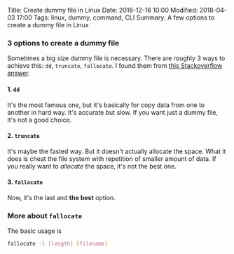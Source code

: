 Title: Create dummy file in Linux
Date: 2016-12-16 10:00
Modified: 2018-04-03 17:00
Tags: linux, dummy, command, CLI
Summary: A few options to create a dummy file in Linux

### 3 options to create a dummy file

Sometimes a big size dummy file is necessary.
There are roughly 3 ways to achieve this: `dd`, `truncate`, `fallocate`.
I found them from [this Stackoverflow answer](http://stackoverflow.com/questions/257844/quickly-create-a-large-file-on-a-linux-system).

#### 1. `dd`

It's the most famous one, but it's basically for copy data from one to another
in hard way. It's accurate but slow. If you want just a dummy file, it's not a
good choice.

#### 2. `truncate`

It's maybe the fasted way. But it doesn't actually allocate the space. What it
does is cheat the file system with repetition of smaller amount of data. If you
really want to *allocate* the space, it's not the best one.

#### 3. `fallocate`

Now, it's the last and **the best** option.

### More about `fallocate`

The basic usage is

```bash
fallocate -l [length] [filename]
```
